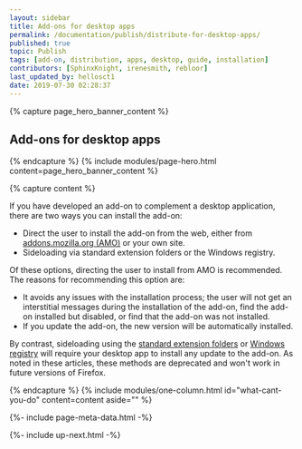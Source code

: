 ```yaml
---
layout: sidebar
title: Add-ons for desktop apps
permalink: /documentation/publish/distribute-for-desktop-apps/
published: true
topic: Publish
tags: [add-on, distribution, apps, desktop, guide, installation]
contributors: [SphinxKnight, irenesmith, rebloor]
last_updated_by: hellosct1
date: 2019-07-30 02:28:37
---
```


<!-- Page Hero Banner -->

{% capture page_hero_banner_content %}

## Add-ons for desktop apps

{% endcapture %}
{% include modules/page-hero.html
	content=page_hero_banner_content
%}

<!-- END: Page Hero Banner -->

<!-- Single Column Body Module -->

{% capture content %}

If you have developed an add-on to complement a desktop application, there are two ways you can install the add-on:

- Direct the user to install the add-on from the web, either from [addons.mozilla.org (AMO)](https://addons.mozilla.org) or your own site.
- Sideloading via standard extension folders or the Windows registry.

Of these options, directing the user to install from AMO is recommended. The reasons for recommending this option are:

- It avoids any issues with the installation process; the user will not get an interstitial messages during the installation of the add-on, find the add-on installed but disabled, or find that the add-on was not installed.
- If you update the add-on, the new version will be automatically installed.

By contrast, sideloading using the [standard extension folders](/documentation/publish/distribute-sideloading/#standard-extension-folders) or [Windows registry](/documentation/enterprise/enterprise-distribution/#installation-using-windows-registry) will require your desktop app to install any update to the add-on. As noted in these articles, these methods are deprecated and won't work in future versions of Firefox.

{% endcapture %}
{% include modules/one-column.html
  id="what-cant-you-do"
  content=content
  aside=""
%}

<!-- END: Single Column Body Module -->

<!-- Meta Data -->

{%- include page-meta-data.html -%}

<!-- END: Meta Data -->

<!-- Up Next -->

{%- include up-next.html -%}

<!-- END: Up Next -->

